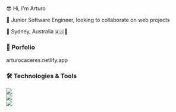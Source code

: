 <br>

😎 Hi, I'm Arturo 

🌱 Junior Software Engineer, looking to collaborate on web projects

📍 Sydney, Australia 🇦🇺🦘



### 💼 Porfolio

arturocaceres.netlify.app



### 🛠 Technologies & Tools

![](https://img.shields.io/badge/Code-JavaScript-informational?style=flat&logo=Javascript&logoColor=white&color=2bbc8a)
<br>
![](https://img.shields.io/badge/Code-HTML5-informational?style=flat&logo=HTML5&logoColor=white&color=2bbc8a)
<br>
![](https://img.shields.io/badge/Code-CSS3-informational?style=flat&logo=CSS3&logoColor=white&color=2bbc8a)
<br>
